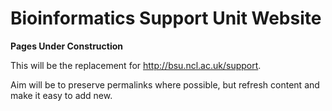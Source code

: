 Bioinformatics Support Unit Website
===================================

**Pages Under Construction**

This will be the replacement for <http://bsu.ncl.ac.uk/support>.

Aim will be to preserve permalinks where possible, but refresh content and make it easy to add new.
